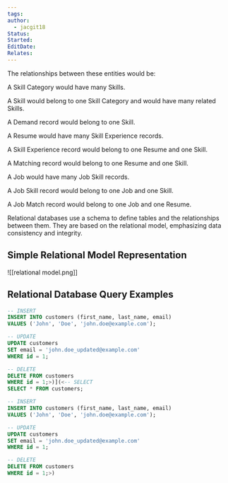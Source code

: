 ```yaml
---
tags: 
author:
  - jacgit18
Status: 
Started: 
EditDate: 
Relates:
---
```

The relationships between these entities would be:  
  
A Skill Category would have many Skills.  
  
A Skill would belong to one Skill Category and would have many related Skills.  
  
A Demand record would belong to one Skill.  
  
A Resume would have many Skill Experience records.  
  
A Skill Experience record would belong to one Resume and one Skill.  
  
A Matching record would belong to one Resume and one Skill.  
  
A Job would have many Job Skill records.  
  
A Job Skill record would belong to one Job and one Skill.  
  
A Job Match record would belong to one Job and one Resume.



Relational databases use a schema to define tables and the relationships between them. They are based on the relational model, emphasizing data consistency and integrity.

## Simple Relational Model Representation


![[relational model.png]]



## Relational Database Query Examples

```sql
-- INSERT
INSERT INTO customers (first_name, last_name, email)
VALUES ('John', 'Doe', 'john.doe@example.com');

-- UPDATE
UPDATE customers
SET email = 'john.doe_updated@example.com'
WHERE id = 1;

-- DELETE
DELETE FROM customers
WHERE id = 1;>)](<-- SELECT
SELECT * FROM customers;

-- INSERT
INSERT INTO customers (first_name, last_name, email)
VALUES ('John', 'Doe', 'john.doe@example.com');

-- UPDATE
UPDATE customers
SET email = 'john.doe_updated@example.com'
WHERE id = 1;

-- DELETE
DELETE FROM customers
WHERE id = 1;>)
```

